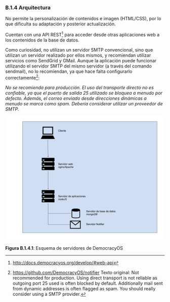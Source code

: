 ### B.1.4 Arquitectura

No permite la personalización de contenidos e imagen (HTML/CSS), por lo que dificulta su adaptación y posterior actualización. 

Cuentan con una API REST[^1] para acceder desde otras aplicaciones web a los contenidos de la base de datos. 

Como curiosidad, no utilizan un servidor SMTP convencional, sino que utilizan un servidor realizado por ellos mismos, y recomiendan utilizar servicios como SendGrid y GMail. Aunque la aplicación puede funcionar utilizando el servidor SMTP del mismo servidor (a través del comando sendmail), no lo recomiendan, ya que hace falta configurarlo correctamente[^2]:

*No se recomienda para producción. El uso del transporte directo no es confiable, ya que el puerto de salida 25 utilizado se bloquea a menudo por defecto. Además, el correo enviado desde direcciones dinámicas a menudo se marca como spam. Debería considerar utilizar un proveedor de SMTP.*

![image alt text](image_1.png)

**Figura B.1.4.1**: Esquema de servidores de DemocracyOS

[^1]: http://docs.democracyos.org/develop/#web-api 
[^2]: https://github.com/DemocracyOS/notifier 
Texto original: Not recommended for production. Using direct transport is not reliable as outgoing port 25 used is often blocked by default. Additionally mail sent from dynamic addresses is often flagged as spam. You should really consider using a SMTP provider.
